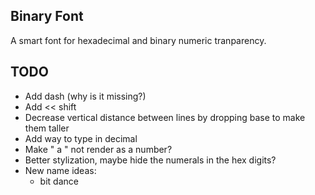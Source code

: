 ## Binary Font
A smart font for hexadecimal and binary numeric tranparency.

## TODO
- Add dash (why is it missing?)
- Add << shift
- Decrease vertical distance between lines by dropping base to make them taller
- Add way to type in decimal
- Make " a " not render as a number?
- Better stylization, maybe hide the numerals in the hex digits?
- New name ideas:
    - bit dance
